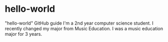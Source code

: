 # hello-world
"hello-world" GitHub guide
I'm a 2nd year computer science student. 
I recently changed my major from Music Education. 
I was a music education major for 3 years.
